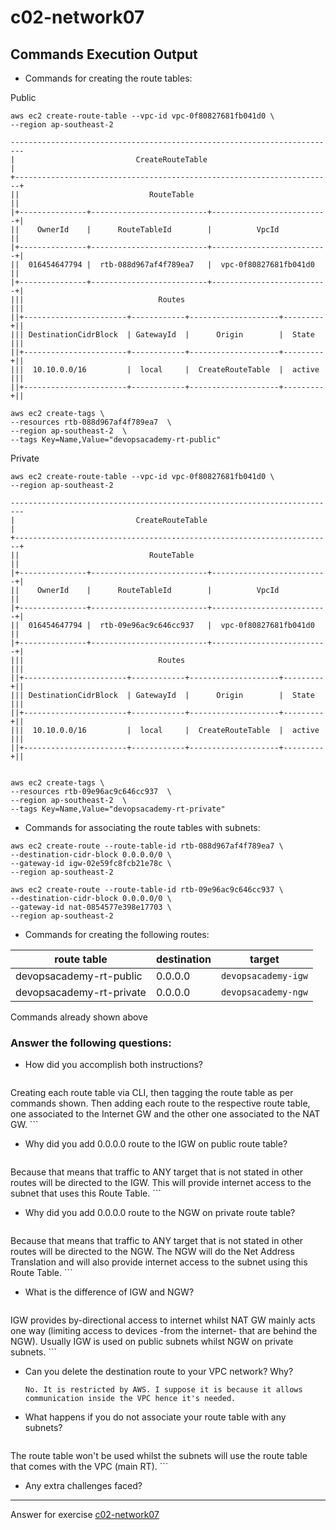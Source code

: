 # c02-network07

## Commands Execution Output

- Commands for creating the route tables:

Public

```
aws ec2 create-route-table --vpc-id vpc-0f80827681fb041d0 \
--region ap-southeast-2 

-------------------------------------------------------------------------
|                           CreateRouteTable                            |
+-----------------------------------------------------------------------+
||                             RouteTable                              ||
|+---------------+--------------------------+--------------------------+|
||    OwnerId    |      RouteTableId        |          VpcId           ||
|+---------------+--------------------------+--------------------------+|
||  016454647794 |  rtb-088d967af4f789ea7   |  vpc-0f80827681fb041d0   ||
|+---------------+--------------------------+--------------------------+|
|||                              Routes                               |||
||+-----------------------+------------+--------------------+---------+||
||| DestinationCidrBlock  | GatewayId  |      Origin        |  State  |||
||+-----------------------+------------+--------------------+---------+||
|||  10.10.0.0/16         |  local     |  CreateRouteTable  |  active |||
||+-----------------------+------------+--------------------+---------+||

aws ec2 create-tags \
--resources rtb-088d967af4f789ea7  \
--region ap-southeast-2  \
--tags Key=Name,Value="devopsacademy-rt-public"
```

Private

```
aws ec2 create-route-table --vpc-id vpc-0f80827681fb041d0 \
--region ap-southeast-2 

-------------------------------------------------------------------------
|                           CreateRouteTable                            |
+-----------------------------------------------------------------------+
||                             RouteTable                              ||
|+---------------+--------------------------+--------------------------+|
||    OwnerId    |      RouteTableId        |          VpcId           ||
|+---------------+--------------------------+--------------------------+|
||  016454647794 |  rtb-09e96ac9c646cc937   |  vpc-0f80827681fb041d0   ||
|+---------------+--------------------------+--------------------------+|
|||                              Routes                               |||
||+-----------------------+------------+--------------------+---------+||
||| DestinationCidrBlock  | GatewayId  |      Origin        |  State  |||
||+-----------------------+------------+--------------------+---------+||
|||  10.10.0.0/16         |  local     |  CreateRouteTable  |  active |||
||+-----------------------+------------+--------------------+---------+||


aws ec2 create-tags \
--resources rtb-09e96ac9c646cc937  \
--region ap-southeast-2  \
--tags Key=Name,Value="devopsacademy-rt-private"
```


- Commands for associating the route tables with subnets:
```
aws ec2 create-route --route-table-id rtb-088d967af4f789ea7 \
--destination-cidr-block 0.0.0.0/0 \
--gateway-id igw-02e59fc8fcb21e78c \
--region ap-southeast-2

aws ec2 create-route --route-table-id rtb-09e96ac9c646cc937 \
--destination-cidr-block 0.0.0.0/0 \
--gateway-id nat-0854577e398e17703 \
--region ap-southeast-2
```

- Commands for creating the following routes:

|route table|destination|target|
|-|-|-|
|devopsacademy-rt-public|0.0.0.0|`devopsacademy-igw`|
|devopsacademy-rt-private|0.0.0.0|`devopsacademy-ngw`|

Commands already shown above


### Answer the following questions:

- How did you accomplish both instructions?
    ```
Creating each route table via CLI, then tagging the route table as per commands shown.
Then adding each route to the respective route table, one associated to the Internet GW and the other one associated to the NAT GW.
    ```

- Why did you add 0.0.0.0 route to the IGW on public route table?
    ```
Because that means that traffic to ANY target that is not stated in other routes will be directed to the IGW. This will provide internet access to the subnet that uses this Route Table.
    ```

- Why did you add 0.0.0.0 route to the NGW on private route table?
    ```
Because that means that traffic to ANY target that is not stated in other routes will be directed to the NGW. The NGW will do the Net Address Translation and will also provide internet access to the subnet using this Route Table.
    ```
    
- What is the difference of IGW and NGW?
    ```
 IGW provides by-directional access to internet whilst NAT GW mainly acts one way (limiting access to devices -from the internet- that are behind the NGW).   Usually IGW is used on public subnets whilst NGW on private subnets. 
    ```
    
- Can you delete the destination route to your VPC network? Why?
    ```
	No. It is restricted by AWS. I suppose it is because it allows communication inside the VPC hence it's needed.
    ```
    
- What happens if you do not associate your route table with any subnets?
    ```
The route table won't be used whilst the subnets will use the route table that comes with the VPC (main RT).
    ```


- Any extra challenges faced?


<!-- Don't change anything below this point-->
***
Answer for exercise [c02-network07](https://github.com/devopsacademyau/academy/blob/477b00517edd51ed2e46038ec310d324a0d3f252/classes/02class/exercises/c02-network07/README.md)